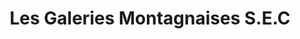 ---
title: "Les Galeries Montagnaises S.E.C"
url: /uashat/les-galeries-montagnaises-s-e-c/
shop: mall
---